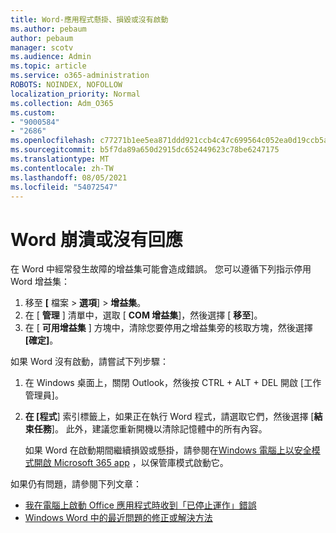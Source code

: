 ```yaml
---
title: Word-應用程式懸掛、損毀或沒有啟動
ms.author: pebaum
author: pebaum
manager: scotv
ms.audience: Admin
ms.topic: article
ms.service: o365-administration
ROBOTS: NOINDEX, NOFOLLOW
localization_priority: Normal
ms.collection: Adm_O365
ms.custom:
- "9000584"
- "2686"
ms.openlocfilehash: c77271b1ee5ea871ddd921ccb4c47c699564c052ea0d19ccb5aabec2cfb5edc3
ms.sourcegitcommit: b5f7da89a650d2915dc652449623c78be6247175
ms.translationtype: MT
ms.contentlocale: zh-TW
ms.lasthandoff: 08/05/2021
ms.locfileid: "54072547"
---
```

# <a name="word-crashes-or-doesnt-respond"></a>Word 崩潰或沒有回應

在 Word 中經常發生故障的增益集可能會造成錯誤。 您可以遵循下列指示停用 Word 增益集：

1. 移至 **[** 檔案  >  **選項**]  >  **增益集**。
2. 在 [ **管理** ] 清單中，選取 [ **COM 增益集**]，然後選擇 [ **移至**]。
3. 在 [ **可用增益集** ] 方塊中，清除您要停用之增益集旁的核取方塊，然後選擇 **[確定]**。

如果 Word 沒有啟動，請嘗試下列步驟：

1.   在 Windows 桌面上，關閉 Outlook，然後按 CTRL + ALT + DEL 開啟 [工作管理員]。 
2. **在 [程式**] 索引標籤上，如果正在執行 Word 程式，請選取它們，然後選擇 [**結束任務**]。 此外，建議您重新開機以清除記憶體中的所有內容。

    如果 Word 在啟動期間繼續損毀或懸掛，請參閱在[Windows 電腦上以安全模式開啟 Microsoft 365 app](https://support.office.com/article/Open-Office-apps-in-safe-mode-on-a-Windows-PC-dedf944a-5f4b-4afb-a453-528af4f7ac72) ，以保管庫模式啟動它。

如果仍有問題，請參閱下列文章： 
- [我在電腦上啟動 Office 應用程式時收到「已停止運作」錯誤](https://support.office.com/article/52bd7985-4e99-4a35-84c8-2d9b8301a2fa)
- [Windows Word 中的最近問題的修正或解決方法](https://support.office.com/article/bf6bf17c-2807-4871-83ce-e337ae8f0b86)